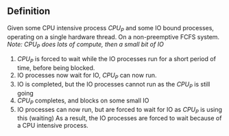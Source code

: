 ## Definition
Given some CPU intensive process $CPU_P$ and some IO bound processes, operating on a single hardware thread. On a non-preemptive FCFS system. *Note: $CPU_P$ does lots of compute, then a small bit of IO*
1. $CPU_P$ is forced to wait while the IO processes run for a short period of time, before being blocked. 
2. IO processes now wait for IO, $CPU_P$ can now run.
3. IO is completed, but the IO processes cannot run as the $CPU_P$ is still going
4. $CPU_P$ completes, and blocks on some small IO
5. IO processes can now run, but are forced to wait for IO as $CPU_P$ is using this (waiting)
As a result, the IO processes are forced to wait because of a CPU intensive process.